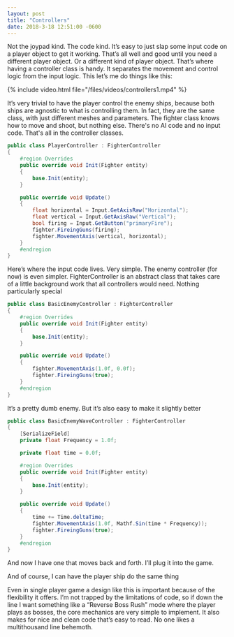 ```yaml
---
layout: post
title: "Controllers"
date: 2018-3-18 12:51:00 -0600
---
```


Not the joypad kind. The code kind. It’s easy to just slap some input code on a player object to get it working. That’s all well and good until you need a different player object. Or a different kind of player object. That’s where having a controller class is handy. It separates the movement and control logic from the input logic. This let’s me do things like this:

{% include video.html file="/files/videos/controllers1.mp4" %}

It’s very trivial to have the player control the enemy ships, because both ships are agnostic to what is controlling them. In fact, they are the same class, with just different meshes and parameters. The fighter class knows how to move and shoot, but nothing else. There's no AI code and no input code. That's all in the controller classes.

```c#
public class PlayerController : FighterController
{
    #region Overrides
    public override void Init(Fighter entity)
    {
        base.Init(entity);
    }

    public override void Update()
    {
        float horizontal = Input.GetAxisRaw("Horizontal");
        float vertical = Input.GetAxisRaw("Vertical");
        bool firing = Input.GetButton("primaryFire");
        fighter.FireingGuns(firing);
        fighter.MovementAxis(vertical, horizontal);
    }
    #endregion
}
```

Here’s where the input code lives. Very simple. The enemy controller (for now) is even simpler. FighterController is an abstract class that takes care of a little background work that all controllers would need. Nothing particularly special

```c#
public class BasicEnemyController : FighterController
{
    #region Overrides
    public override void Init(Fighter entity)
    {
        base.Init(entity);
    }

    public override void Update()
    {
        fighter.MovementAxis(1.0f, 0.0f);
        fighter.FireingGuns(true);
    }
    #endregion
}
```

It’s a pretty dumb enemy. But it’s also easy to make it slightly better

```c#
public class BasicEnemyWaveController : FighterController
{
    [SerializeField]
    private float Frequency = 1.0f;

    private float time = 0.0f;

    #region Overrides
    public override void Init(Fighter entity)
    {
        base.Init(entity);
    }

    public override void Update()
    {
        time += Time.deltaTime;
        fighter.MovementAxis(1.0f, Mathf.Sin(time * Frequency));
        fighter.FireingGuns(true);
    }
    #endregion
}
```

And now I have one that moves back and forth. I’ll plug it into the game.


And of course, I can have the player ship do the same thing


Even in single player game a design like this is important because of the flexibility it offers. I’m not trapped by the limitations of code, so if down the line I want something like a “Reverse Boss Rush” mode where the player plays as bosses, the core mechanics are very simple to implement. It also makes for nice and clean code that’s easy to read. No one likes a multithousand line behemoth.
